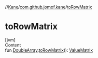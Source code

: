 //[Kane](../index.md)/[com.github.jomof.kane](index.md)/[toRowMatrix](to-row-matrix.md)



# toRowMatrix  
[jvm]  
Content  
fun [DoubleArray](https://kotlinlang.org/api/latest/jvm/stdlib/kotlin/-double-array/index.html).[toRowMatrix](to-row-matrix.md)(): [ValueMatrix](-value-matrix/index.md)  



